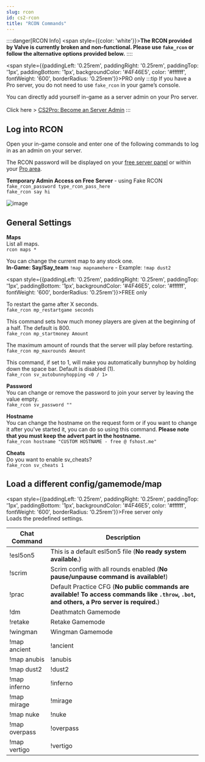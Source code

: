 ```yaml
---
slug: rcon
id: cs2-rcon
title: "RCON Commands"
---
```


::::danger[RCON Info]
<span style={{color: 'white'}}>**The RCON provided by Valve is currently broken and non-functional. Please use `fake_rcon` or follow the alternative options provided below.**</span>
::::

<span style={{paddingLeft: '0.25rem', paddingRight: '0.25rem', paddingTop: '1px', paddingBottom: '1px', backgroundColor: '#4F46E5', color: '#ffffff', fontWeight: '600', borderRadius: '0.25rem'}}>PRO only</span>
:::tip
If you have a Pro server, you do not need to use `fake_rcon` in your game’s console.

You can directly add yourself in-game as a server admin on your Pro server.
\
\
Click here > [CS2Pro: Become an Server Admin](https://help.fshost.me/docs/cs2/becomeadmin)
:::


## Log into RCON
Open your in-game console and enter one of the following commands to log in as an admin on your server.

The RCON password will be displayed on your [free server panel](https://fshost.me/free-panel) or within your [Pro area](https://fshost.me/pro).

**Temporary Admin Access on Free Server** - using Fake RCON
<br />`fake_rcon_password type_rcon_pass_here`
<br />`fake_rcon say hi`

![image](https://help.fshost.me/img/cs2-console.png)

## General Settings
**Maps**<br />
List all maps.
<br /> `rcon maps *`

You can change the current map to any stock one.
<br />**In-Game: Say/Say_team** `!map mapnamehere` - Example: `!map dust2`


<span style={{paddingLeft: '0.25rem', paddingRight: '0.25rem', paddingTop: '1px', paddingBottom: '1px', backgroundColor: '#4F46E5', color: '#ffffff', fontWeight: '600', borderRadius: '0.25rem'}}>FREE only</span> 

To restart the game after X seconds.
<br /> `fake_rcon mp_restartgame seconds`

This command sets how much money players are given at the beginning of a half. The default is 800.
<br /> `fake_rcon mp_startmoney Amount`

The maximum amount of rounds that the server will play before restarting.
<br /> `fake_rcon mp_maxrounds Amount`

This command, if set to 1, will make you automatically bunnyhop by holding down the space bar. Default is disabled (1).
<br /> `fake_rcon sv_autobunnyhopping <0 / 1>`

**Password** <br />You can change or remove the password to join your server by leaving the value empty.
<br /> `fake_rcon sv_password ""`

**Hostname** <br />You can change the hostname on the request form or if you want to change it after you've started it, you can do so using this command. **Please note that you must keep the advert part in the hostname.**
<br />`fake_rcon hostname "CUSTOM HOSTNAME - free @ fshost.me"`

**Cheats** <br />Do you want to enable sv_cheats?
<br />`fake_rcon sv_cheats 1`



## Load a different config/gamemode/map
<span style={{paddingLeft: '0.25rem', paddingRight: '0.25rem', paddingTop: '1px', paddingBottom: '1px', backgroundColor: '#4F46E5', color: '#ffffff', fontWeight: '600', borderRadius: '0.25rem'}}>Free server only</span>
<br />Loads the predefined settings.

| Chat Command | Description |
| ------------ | ----------- |
| !esl5on5     | This is a default esl5on5 file (**No ready system available.**) |
| !scrim       | Scrim config with all rounds enabled (**No pause/unpause command is available!**) |
| !prac        | Default Practice CFG (**No public commands are available! To access commands like `.throw`, `.bot`, and others, a Pro server is required.**)
| !dm          | Deathmatch Gamemode |
| !retake      | Retake Gamemode |
| !wingman     | Wingman Gamemode |
| !map ancient | !ancient         |
| !map anubis  | !anubis          |
| !map dust2   | !dust2           |
| !map inferno | !inferno         |
| !map mirage  | !mirage          |
| !map nuke    | !nuke            |
| !map overpass | !overpass       |
| !map vertigo | !vertigo         |
